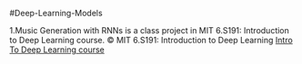 #Deep-Learning-Models

1.Music Generation with RNNs is a class project in MIT 6.S191: Introduction to Deep Learning course.
© MIT 6.S191: Introduction to Deep Learning [Intro To Deep Learning course](http://introtodeeplearning.com)
